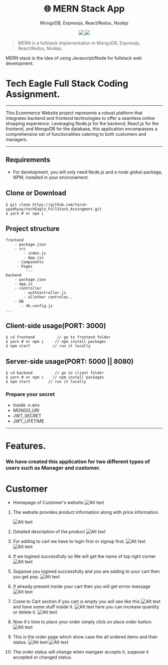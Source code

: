 <h1 align="center">
🌐 MERN Stack App
</h1>
<p align="center">
MongoDB, Expressjs, React/Redux, Nodejs
</p>

<p align="center">
   <a href="https://github.com/amazingandyyy/mern/blob/master/LICENSE">
      <img src="https://img.shields.io/badge/License-MIT-green.svg" />
   </a>
   <a href="https://circleci.com/gh/amazingandyyy/mern">
      <img src="https://circleci.com/gh/amazingandyyy/mern.svg?style=svg" />
   </a>
</p>

> MERN is a fullstack implementation in MongoDB, Expressjs, React/Redux, Nodejs.

MERN stack is the idea of using Javascript/Node for fullstack web development.

# Tech Eagle Full Stack Coding Assignment.

---

This Ecommerce Website project represents a robust platform that integrates backend and frontend technologies to offer a seamless online shopping experience. Leveraging Node.js for the backend, React.js for the frontend, and MongoDB for the database, this application encompasses a comprehensive set of functionalities catering to both customers and managers.

---

## Requirements

- For development, you will only need Node.js and a node global package, NPM, installed in your environement.

## Clone or Download

```terminal
$ git clone https://github.com/tarun-upadhyay/techEagle_FullStack_Assingment.git
$ yarn # or npm i
```

## Project structure

```terminal
frontend
    - package.json
    - src
        - index.js
        - App.jsx
     - Components
     - Pages
         ---
backend
    - package.json
    - app.js
    - controller
        - authController.js
        - allother controles..
    - DB
       - db.config.js
...
```

## Client-side usage(PORT: 3000)

```terminal
$ cd frontend          // go to frontend folder
$ yarn # or npm i     // npm install packages
$ npm start          // run it locally
```

## Server-side usage(PORT: 5000 || 8080)

```
$ cd backend          // go to client folder
$ yarn # or npm i    // npm install packages
$ npm start        // run it locally
```

### Prepare your secret

- Inside ->.env
- MONGO_URI
- JWT_SECRET
- JWT_LIFETIME

---

# Features.

### We have created this application for two different types of users such as Manager and customer.

# Customer

- Homepage of Customer's website
  ![Alt text](image-5.png)

1. The website provides product information along with price information.

   ![Alt text](image.png)

2. Detailed description of the product
   ![Alt text](image-1.png)

3. For adding to cart we have to login first or signup first.
   ![Alt text](image-2.png)  
   ![Alt text](image-3.png)
4. If we logined successfully so We will get the name of top right corner
   ![Alt text](image-4.png)
5. Suppose you logined successfully and you are adding to your cart then you get pop.
   ![Alt text](image-6.png)
6. If already present inside your cart then you will get errror message
   ![Alt text](image-7.png)
7. Come to Cart section if you cart is empty you will see like this
   ![Alt text](image-8.png)  
   and have some stuff inside it.
   ![Alt text](image-9.png)
   here you can increase quantity or delete it.
   ![Alt text](image-10.png)
8. Now it's time to place your order simply click on place order button.
   ![Alt text](image-11.png)
9. This is the order page which show case the all ordered items and their status.
   ![Alt text](image-12.png)
   ![Alt text](image-14.png)
10. The order status will change when mangaer accepts it, suppose it accepted or changed status.